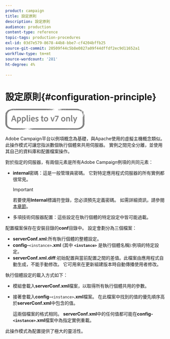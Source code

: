 ```yaml
---
product: campaign
title: 設定原則
description: 設定原則
audience: production
content-type: reference
topic-tags: production-procedures
exl-id: 03d7e579-8678-44b8-bbe7-cf4204bffb25
source-git-commit: 20509f44c5b8e0827a09f44dffdf2ec9d11652a1
workflow-type: tm+mt
source-wordcount: '281'
ht-degree: 4%

---
```


# 設定原則{#configuration-principle}

![](../../assets/v7-only.svg)

Adobe Campaign平台以例項概念為基礎，與Apache使用的虛擬主機概念類似。 此操作模式可讓您指派數個執行個體來共用伺服器。 實例之間完全分離，並使用其自己的資料庫和配置檔案操作。

對於指定的伺服器，有兩個元素是所有Adobe Campaign例項的共同元素：

* **internal**&#x200B;密碼：這是一般管理員密碼。 它對特定應用程式伺服器的所有實例都很常見。

   >[!IMPORTANT]
   >
   >若要使用&#x200B;**Internal**&#x200B;標識符登錄，您必須預先定義密碼。 如需詳細資訊，請參閱[本章節](../../installation/using/configuring-campaign-server.md#internal-identifier)。

* 多項技術伺服器配置：這些設定在執行個體的特定設定中皆可能過載。

配置檔案保存在安裝目錄的&#x200B;**conf**&#x200B;目錄中。 設定會劃分為三個檔案：

* **serverConf.xml**:所有執行個體的整體設定。
* **config-**`<instance>`**.xml** (其中 **`<instance>`** 是執行個體名稱):例項的特定設定。
* **serverConf.xml.diff**:初始配置與當前配置之間的差值。此檔案由應用程式自動生成，不能手動修改。 它可用來在更新組建版本時自動傳播使用者修改。

執行個體設定的載入方式如下：

* 模組會載入&#x200B;**serverConf.xml**&#x200B;檔案，以取得所有執行個體共用的參數。
* 接著會載入&#x200B;**config-**`<instance>`**.xml**&#x200B;檔案。 在此檔案中找到的值的優先順序高於&#x200B;**serverConf.xml**&#x200B;中包含的值。

   這兩個檔案的格式相同。 **serverConf.xml**&#x200B;中的任何值都可能在&#x200B;**config-`<instance>`.xml**&#x200B;檔案中為指定實例重載。

此操作模式為配置提供了極大的靈活性。
